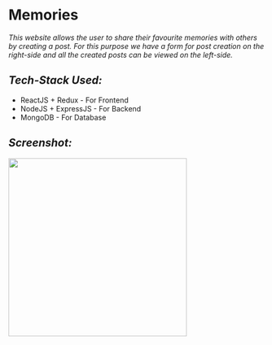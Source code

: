 # Memories

*This website allows the user to share their favourite memories with others by creating a post.
For this purpose we have a form for post creation on the right-side and all the created posts can be viewed on the left-side.*

 ## *Tech-Stack Used:*
 * ReactJS + Redux - For Frontend
 * NodeJS + ExpressJS - For Backend
 * MongoDB - For Database

 ## *Screenshot:*
<img src="https://user-images.githubusercontent.com/64465190/174443681-d136b96a-9b19-4d10-b2dc-045c1427454f.png" height="350"> 
